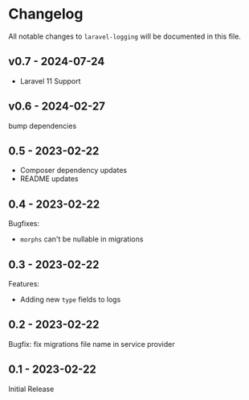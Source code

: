 # Changelog

All notable changes to `laravel-logging` will be documented in this file.

## v0.7 - 2024-07-24

- Laravel 11 Support

## v0.6 - 2024-02-27

bump dependencies

## 0.5 - 2023-02-22

- Composer dependency updates
- README updates

## 0.4 - 2023-02-22

Bugfixes:

- `morphs` can't be nullable in migrations

## 0.3 - 2023-02-22

Features:

- Adding new `type` fields to logs

## 0.2 - 2023-02-22

Bugfix: fix migrations file name in service provider

## 0.1 - 2023-02-22

Initial Release
